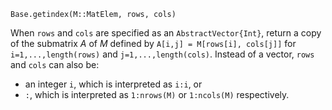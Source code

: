 ```
Base.getindex(M::MatElem, rows, cols)
```

When `rows` and `cols` are specified as an `AbstractVector{Int}`, return a copy of the submatrix $A$ of $M$ defined by `A[i,j] = M[rows[i], cols[j]]` for `i=1,...,length(rows)` and `j=1,...,length(cols)`. Instead of a vector, `rows` and `cols` can also be:

  * an integer `i`, which is  interpreted as `i:i`, or
  * `:`, which is interpreted as `1:nrows(M)` or `1:ncols(M)` respectively.
